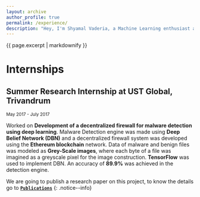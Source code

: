 ```yaml
---
layout: archive
author_profile: true
permalink: /experience/
description: "Hey, I'm Shyamal Vaderia, a Machine Learning enthusiast and Python lover, pursuing B.E.(Hons) in Computer Science from BITS Pilani, Pilani Campus, India."
---
```

{{ page.excerpt | markdownify }}
# Internships
## Summer Research Internship at UST Global, Trivandrum
<small>May 2017 - July 2017</small>  

Worked on **Development of a decentralized firewall for malware detection using deep learning**.
Malware Detection engine was made using **Deep Belief Network (DBN)** and a decentralized firewall
system was developed using the **Ethereum blockchain** network.
Data of malware and benign files was modeled as **Grey-Scale images**, where each byte of a file was imagined as a greyscale pixel for the image construction.
**TensorFlow** was used to implement DBN. An accuracy of **89.9%** was achieved in the detection engine.   

We are going to publish a research paper on this project, to know the details go to [**`Publications`**](/publications/) 
{: .notice--info}